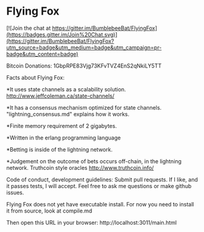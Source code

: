 Flying Fox
==========

[![Join the chat at https://gitter.im/BumblebeeBat/FlyingFox](https://badges.gitter.im/Join%20Chat.svg)](https://gitter.im/BumblebeeBat/FlyingFox?utm_source=badge&utm_medium=badge&utm_campaign=pr-badge&utm_content=badge)

Bitcoin Donations: 1GbpRPE83Vjg73KFvTVZ4EnS2qNkiLY5TT

Facts about Flying Fox:

*It uses state channels as a scalability solution. http://www.jeffcoleman.ca/state-channels/

*It has a consensus mechanism optimized for state channels. "lightning_consensus.md" explains how it works.

*Finite memory requirement of 2 gigabytes.

*Written in the erlang programming language

*Betting is inside of the lightning network.

*Judgement on the outcome of bets occurs off-chain, in the lightning network. Truthcoin style oracles http://www.truthcoin.info/

Code of conduct, development guidelines: Submit pull requests. If I like, and it passes tests, I will accept. Feel free to ask me questions or make github issues.

Flying Fox does not yet have executable install.
For now you need to install it from source, look at compile.md

Then open this URL in your browser: http://localhost:3011/main.html
